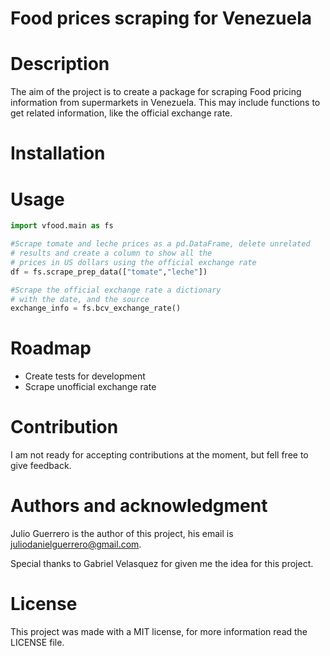 # Food prices scraping for Venezuela

# Description

The aim of the project is to create a package for scraping Food pricing information from supermarkets in Venezuela. This may include functions to get related information, like the official exchange rate. 

# Installation

# Usage
```python
import vfood.main as fs

#Scrape tomate and leche prices as a pd.DataFrame, delete unrelated 
# results and create a column to show all the 
# prices in US dollars using the official exchange rate
df = fs.scrape_prep_data(["tomate","leche"])

#Scrape the official exchange rate a dictionary 
# with the date, and the source
exchange_info = fs.bcv_exchange_rate()
```


# Roadmap
* Create tests for development
* Scrape unofficial exchange rate

# Contribution 
I am not ready for accepting contributions at the moment, but fell free to give feedback.

# Authors and acknowledgment
Julio Guerrero is the author of this project, his email is juliodanielguerrero@gmail.com.

Special thanks to Gabriel Velasquez for given me the idea for this project.

# License

This project was made with a MIT license, for more information read the LICENSE file.

